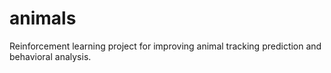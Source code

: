 # animals
Reinforcement learning project for improving animal tracking prediction and behavioral analysis.
